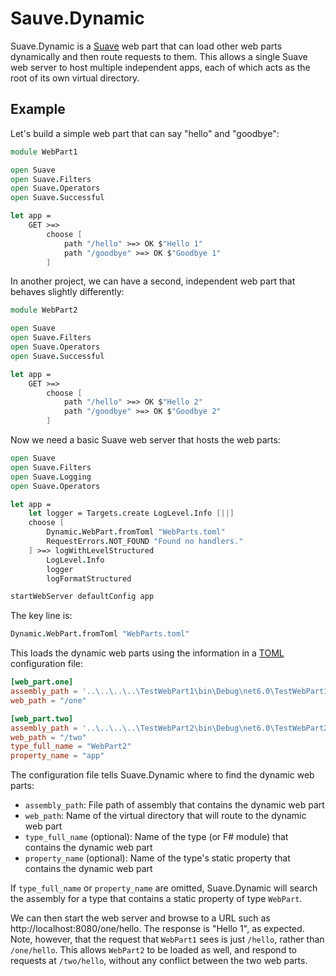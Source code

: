 # Sauve.Dynamic

Suave.Dynamic is a [Suave](https://suave.io) web part that can load other web parts dynamically and then route requests to them. This allows a single Suave web server to host multiple independent apps, each of which acts as the root of its own virtual directory.

## Example

Let's build a simple web part that can say "hello" and "goodbye":

```fsharp
module WebPart1

open Suave
open Suave.Filters
open Suave.Operators
open Suave.Successful

let app =
    GET >=>
        choose [
            path "/hello" >=> OK $"Hello 1"
            path "/goodbye" >=> OK $"Goodbye 1"
        ]
```

In another project, we can have a second, independent web part that behaves slightly differently:


```fsharp
module WebPart2

open Suave
open Suave.Filters
open Suave.Operators
open Suave.Successful

let app =
    GET >=>
        choose [
            path "/hello" >=> OK $"Hello 2"
            path "/goodbye" >=> OK $"Goodbye 2"
        ]
```

Now we need a basic Suave web server that hosts the web parts:


```fsharp
open Suave
open Suave.Filters
open Suave.Logging
open Suave.Operators

let app =
    let logger = Targets.create LogLevel.Info [||]
    choose [
        Dynamic.WebPart.fromToml "WebParts.toml"
        RequestErrors.NOT_FOUND "Found no handlers."
    ] >=> logWithLevelStructured
        LogLevel.Info
        logger
        logFormatStructured

startWebServer defaultConfig app
```

The key line is:

```fsharp
Dynamic.WebPart.fromToml "WebParts.toml"
```

This loads the dynamic web parts using the information in a [TOML](https://toml.io/en/) configuration file:

```toml
[web_part.one]
assembly_path = '..\..\..\..\TestWebPart1\bin\Debug\net6.0\TestWebPart1.dll'
web_path = "/one"

[web_part.two]
assembly_path = '..\..\..\..\TestWebPart2\bin\Debug\net6.0\TestWebPart2.dll'
web_path = "/two"
type_full_name = "WebPart2"
property_name = "app"
```

The configuration file tells Suave.Dynamic where to find the dynamic web parts:

* `assembly_path`: File path of assembly that contains the dynamic web part
* `web_path`: Name of the virtual directory that will route to the dynamic web part
* `type_full_name` (optional): Name of the type (or F# module) that contains the dynamic web part
* `property_name` (optional): Name of the type's static property that contains the dynamic web part

If `type_full_name` or `property_name` are omitted, Suave.Dynamic will search the assembly for a type that contains a static property of type `WebPart`.

We can then start the web server and browse to a URL such as http://localhost:8080/one/hello. The response is "Hello 1", as expected. Note, however, that the request that `WebPart1` sees is just `/hello`, rather than `/one/hello`. This allows `WebPart2` to be loaded as well, and respond to requests at `/two/hello`, without any conflict between the two web parts.